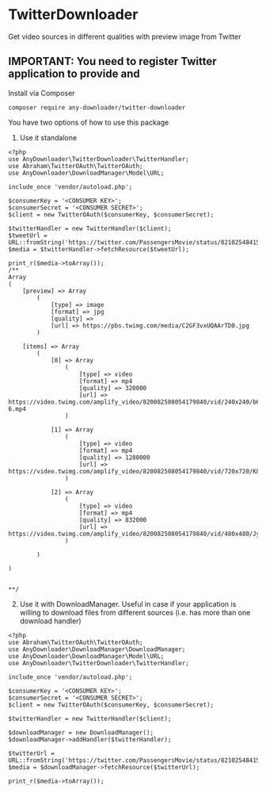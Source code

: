 # TwitterDownloader
Get video sources in different qualities with preview image from Twitter

## IMPORTANT: You need to register Twitter application to provide <CONSUMER KEY> and <CONSUMER SECRET>

Install via Composer
```
composer require any-downloader/twitter-downloader
```

You have two options of how to use this package

1. Use it standalone

```
<?php
use AnyDownloader\TwitterDownloader\TwitterHandler;
use Abraham\TwitterOAuth\TwitterOAuth;
use AnyDownloader\DownloadManager\Model\URL;

include_once 'vendor/autoload.php';

$consumerKey = '<CONSUMER KEY>';
$consumerSecret = '<CONSUMER SECRET>';
$client = new TwitterOAuth($consumerKey, $consumerSecret);

$twitterHandler = new TwitterHandler($client);
$tweetUrl = URL::fromString('https://twitter.com/PassengersMovie/status/821025484150423557');
$media = $twitterHandler->fetchResource($tweetUrl);

print_r($media->toArray());
/**
Array
(
    [preview] => Array
        (
            [type] => image
            [format] => jpg
            [quality] =>
            [url] => https://pbs.twimg.com/media/C2GF3vxUQAArTD0.jpg
        )

    [items] => Array
        (
            [0] => Array
                (
                    [type] => video
                    [format] => mp4
                    [quality] => 320000
                    [url] => https://video.twimg.com/amplify_video/820082508054179840/vid/240x240/b6ImBrQddohap5-6.mp4
                )

            [1] => Array
                (
                    [type] => video
                    [format] => mp4
                    [quality] => 1280000
                    [url] => https://video.twimg.com/amplify_video/820082508054179840/vid/720x720/K8BEWmSeNsrQI_pA.mp4
                )

            [2] => Array
                (
                    [type] => video
                    [format] => mp4
                    [quality] => 832000
                    [url] => https://video.twimg.com/amplify_video/820082508054179840/vid/480x480/JypbCoP9FFOf1IgE.mp4
                )

        )

)


**/
```

2. Use it with DownloadManager. 
Useful in case if your application is willing to download files from different sources (i.e. has more than one download handler)

```
<?php
use Abraham\TwitterOAuth\TwitterOAuth;
use AnyDownloader\DownloadManager\DownloadManager;
use AnyDownloader\DownloadManager\Model\URL;
use AnyDownloader\TwitterDownloader\TwitterHandler;

include_once 'vendor/autoload.php';

$consumerKey = '<CONSUMER KEY>';
$consumerSecret = '<CONSUMER SECRET>';
$client = new TwitterOAuth($consumerKey, $consumerSecret);

$twitterHandler = new TwitterHandler($client);

$downloadManager = new DownloadManager();
$downloadManager->addHandler($twitterHandler);

$twitterUrl = URL::fromString('https://twitter.com/PassengersMovie/status/821025484150423557');
$media = $downloadManager->fetchResource($twitterUrl);

print_r($media->toArray());
```
